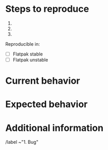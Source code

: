 # Steps to reproduce
<!--
    Explain in detail what you were doing when the issue manifested.
    If the issue affects only certain files, a sample would be appreciated.
-->
1.
2.
3.

Reproducible in:
<!--
    To test, first install Flatpak following the steps in https://flatpak.org/getting.html.

    Ubuntu users should perform these steps:
        http://docs.flatpak.org/en/latest/using-flatpak.html#add-a-remote
        http://docs.flatpak.org/en/latest/using-flatpak.html#install-applications (use the links below to install)

    The stable version can be installed from https://flathub.org/repo/appstream/org.gnome.Nautilus.flatpakref.
    The unstable version can be installed from https://git.gnome.org/browse/gnome-apps-nightly/plain/nautilus.flatpakref.

    If these steps failed, write down the distribution you’re using and the version of Nautilus.
-->
* [ ] Flatpak stable
* [ ] Flatpak unstable

# Current behavior
<!-- Describe the current (incorrect) behavior. -->

# Expected behavior
<!-- Describe the expected (correct) behavior. -->

# Additional information
<!--
    If the issue is a crash, provide a stack trace following the steps in:
    https://wiki.gnome.org/Community/GettingInTouch/Bugzilla/GettingTraces
-->

<!-- Ignore everything under this line. -->
/label ~"1. Bug"
